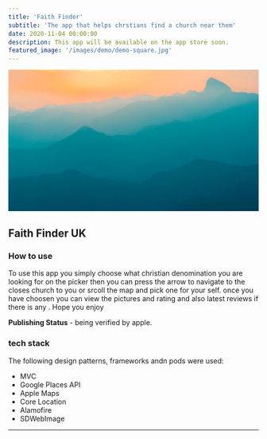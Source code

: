 ```yaml
---
title: 'Faith Finder'
subtitle: 'The app that helps chrstians find a church near them'
date: 2020-11-04 00:00:00
description: This app will be available on the app store soon.
featured_image: '/images/demo/demo-square.jpg'
---
```


![](/images/demo/demo-landscape.jpg)

## Faith Finder UK 

### How to use 
To use this app you simply choose what christian  denomination you are looking for on the picker then you can press the arrow to navigate to the closes church to you or srcoll the map and pick one for your self. once you have choosen you can view the pictures and rating and also latest reviews if there is any . Hope you enjoy


**Publishing Status** -  being verified by apple.
### tech stack 
The following design patterns, frameworks  andn pods were used:

* MVC 
* Google Places API 
* Apple Maps 
* Core Location
* Alamofire 
* SDWebImage

---

